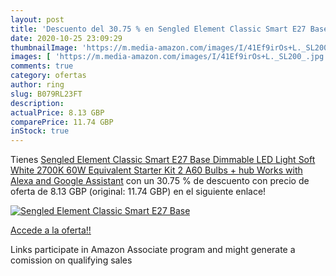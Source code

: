 ```yaml
---
layout: post
title: 'Descuento del 30.75 % en Sengled Element Classic Smart E27 Base  '
date: 2020-10-25 23:09:29
thumbnailImage: 'https://m.media-amazon.com/images/I/41Ef9irOs+L._SL200_.jpg'
images: [ 'https://m.media-amazon.com/images/I/41Ef9irOs+L._SL200_.jpg' ]
comments: true
category: ofertas
author: ring
slug: B079RL23FT
description:
actualPrice: 8.13 GBP
comparePrice: 11.74 GBP
inStock: true
---
```


Tienes [Sengled Element Classic Smart E27 Base  Dimmable LED Light Soft White 2700K 60W Equivalent  Starter Kit  2 A60 Bulbs + hub   Works with Alexa and Google Assistant](https://www.amazon.co.uk/dp/B079RL23FT/?tag=tolees0a-21) con un 30.75 % de descuento con precio de oferta de 8.13 GBP (original: 11.74 GBP) en el siguiente enlace!

[![Sengled Element Classic Smart E27 Base  ](https://m.media-amazon.com/images/I/41Ef9irOs+L._SL200_.jpg)](https://www.amazon.co.uk/dp/B079RL23FT/?tag=tolees0a-21)

[Accede a la oferta!!](https://www.amazon.co.uk/dp/B079RL23FT/?tag=tolees0a-21)

Links participate in Amazon Associate program and might generate a comission on qualifying sales


